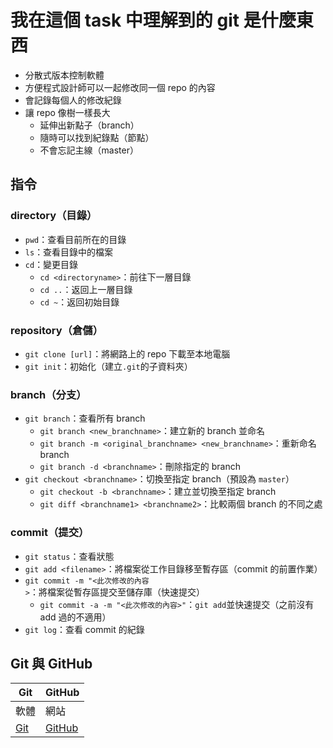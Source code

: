 # 我在這個 task 中理解到的 git 是什麼東西

-  分散式版本控制軟體
-  方便程式設計師可以一起修改同一個 repo 的內容
  - 會記錄每個人的修改紀錄
  - 讓 repo 像樹一樣長大
    - 延伸出新點子（branch）
    - 隨時可以找到紀錄點（節點）
    - 不會忘記主線（master）
## 指令
### directory（目錄）
- `pwd`：查看目前所在的目錄
- `ls`：查看目錄中的檔案
- `cd`：變更目錄
  - `cd <directoryname>`：前往下一層目錄
  - `cd ..`：返回上一層目錄
  - `cd ~`：返回初始目錄
### repository（倉儲）
- `git clone [url]`：將網路上的 repo 下載至本地電腦
- `git init`：初始化（建立`.git`的子資料夾）
### branch（分支）
- `git branch`：查看所有 branch
  - `git branch <new_branchname>`：建立新的 branch 並命名
  - `git branch -m <original_branchname> <new_branchname>`：重新命名 branch
  - `git branch -d <branchname>`：刪除指定的 branch
- `git checkout <branchname>`：切換至指定 branch（預設為 `master`）
  - `git checkout -b <branchname>`：建立並切換至指定 branch
  - `git diff <branchname1> <branchname2>`：比較兩個 branch 的不同之處
### commit（提交）
- `git status`：查看狀態
- `git add <filename>`：將檔案從工作目錄移至暫存區（commit 的前置作業）
- `git commit -m "<此次修改的內容>`：將檔案從暫存區提交至儲存庫（快速提交）
  - `git commit -a -m "<此次修改的內容>"`：`git add`並快速提交（之前沒有 add 過的不適用）
- `git log`：查看 commit 的紀錄
## Git 與 GitHub
| Git | GitHub |
| -------- | -------- |
| 軟體 |  網站  |
| [Git](https://git-scm.com/) | [GitHub](https://github.com/) |
